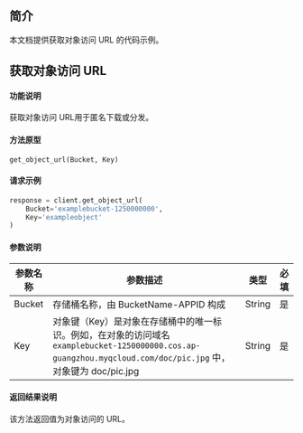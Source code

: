 ## 简介
本文档提供获取对象访问 URL 的代码示例。

## 获取对象访问 URL

#### 功能说明
获取对象访问 URL用于匿名下载或分发。

#### 方法原型

```
get_object_url(Bucket, Key)
```

#### 请求示例


[//]: # (.cssg-snippet-get-object-url-alias)
```python
response = client.get_object_url(
    Bucket='examplebucket-1250000000',
    Key='exampleobject'
)
```

#### 参数说明

| 参数名称   | 参数描述   |类型 | 必填 | 
| -------------- | -------------- |---------- | ----------- |
 | Bucket  |存储桶名称，由 BucketName-APPID 构成 |  String |  是 | 
 | Key  | 对象键（Key）是对象在存储桶中的唯一标识。例如，在对象的访问域名 `examplebucket-1250000000.cos.ap-guangzhou.myqcloud.com/doc/pic.jpg` 中，对象键为 doc/pic.jpg | String | 是 | 

#### 返回结果说明

该方法返回值为对象访问的 URL。
